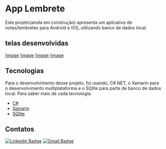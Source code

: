 # App Lembrete
Este projeto(ainda em construção) apresenta um aplicativo de notas/lembretes para Android e IOS, utilizando banco de dados local.
## telas desenvolvidas
[!image](/telasAppLembrete/telaPrincipal.jpeg) 
[!image](/telasAppLembrete/telaCadastro.jpeg) 
[!image](/telasAppLembrete/telaListar.jpeg) 
[!image](/telasAppLembrete/telaSobre.jpeg) 

## Tecnologias
Para o desenvolvimento desse projeto, foi usando, C#.NET, o Xamarin para o desenvolvimento multiplataforma e o SQlite para 
parte de banco de dados local. Para saber mais de cada tecnologia: </br>
- [C#](https://github.com/csharpbrasil)
- [Xamarin](https://github.com/xamarin)
- [SQlite](https://github.com/sqlite/sqlite#sqlite-source-repository)

## Contatos 
[![Linkedin Badge](https://img.shields.io/badge/-LinkedIn-0072b1?style=for-the-badge&logo=Linkedin&logoColor=white)](https://www.linkedin.com/in/emmanuel-cosme-martins-bento-3963bb1b9/ 'Contato pelo LinkedIn')
[![Gmail Badge](https://img.shields.io/badge/-gmail-c14438?style=for-the-badge&logo=Gmail&logoColor=white)](mailto:emmanuelbento6@gmail.com 'Contato via Email')


